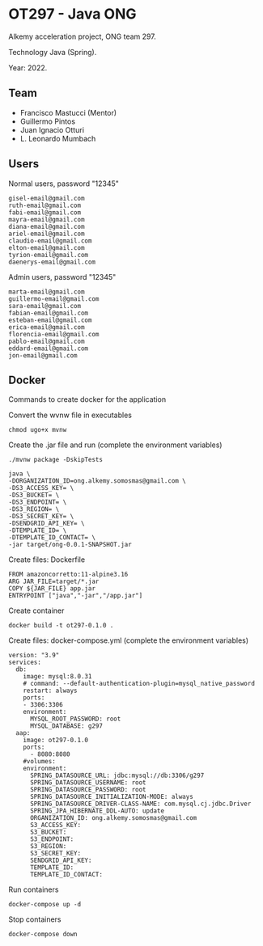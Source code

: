# OT297 - Java ONG

Alkemy acceleration project, ONG team 297.

Technology Java (Spring).

Year: 2022.

## Team

- Francisco Mastucci (Mentor)
- Guillermo Pintos
- Juan Ignacio Otturi
- L. Leonardo Mumbach

## Users

Normal users, password "12345"

```
gisel-email@gmail.com
ruth-email@gmail.com
fabi-email@gmail.com
mayra-email@gmail.com
diana-email@gmail.com
ariel-email@gmail.com
claudio-email@gmail.com
elton-email@gmail.com
tyrion-email@gmail.com
daenerys-email@gmail.com
```

Admin users, password "12345"

```
marta-email@gmail.com
guillermo-email@gmail.com
sara-email@gmail.com
fabian-email@gmail.com
esteban-email@gmail.com
erica-email@gmail.com
florencia-email@gmail.com
pablo-email@gmail.com
eddard-email@gmail.com
jon-email@gmail.com
```

## Docker

Commands to create docker for the application

Convert the wvnw file in executables

```
chmod ugo+x mvnw
```

Create the .jar file and run (complete the environment variables)

```
./mvnw package -DskipTests

java \
-DORGANIZATION_ID=ong.alkemy.somosmas@gmail.com \
-DS3_ACCESS_KEY= \
-DS3_BUCKET= \
-DS3_ENDPOINT= \
-DS3_REGION= \
-DS3_SECRET_KEY= \
-DSENDGRID_API_KEY= \
-DTEMPLATE_ID= \
-DTEMPLATE_ID_CONTACT= \
-jar target/ong-0.0.1-SNAPSHOT.jar
```

Create files: Dockerfile

```
FROM amazoncorretto:11-alpine3.16
ARG JAR_FILE=target/*.jar
COPY ${JAR_FILE} app.jar
ENTRYPOINT ["java","-jar","/app.jar"]
```

Create container

```
docker build -t ot297-0.1.0 .
```

Create files: docker-compose.yml (complete the environment variables)

```
version: "3.9"
services:
  db:
    image: mysql:8.0.31
    # command: --default-authentication-plugin=mysql_native_password
    restart: always
    ports:
    - 3306:3306
    environment:
      MYSQL_ROOT_PASSWORD: root
      MYSQL_DATABASE: g297
  aap:
    image: ot297-0.1.0
    ports:
      - 8080:8080
    #volumes:
    environment:
      SPRING_DATASOURCE_URL: jdbc:mysql://db:3306/g297
      SPRING_DATASOURCE_USERNAME: root
      SPRING_DATASOURCE_PASSWORD: root
      SPRING_DATASOURCE_INITIALIZATION-MODE: always
      SPRING_DATASOURCE_DRIVER-CLASS-NAME: com.mysql.cj.jdbc.Driver
      SPRING_JPA_HIBERNATE_DDL-AUTO: update
      ORGANIZATION_ID: ong.alkemy.somosmas@gmail.com
      S3_ACCESS_KEY:
      S3_BUCKET:
      S3_ENDPOINT:
      S3_REGION:
      S3_SECRET_KEY:
      SENDGRID_API_KEY:
      TEMPLATE_ID:
      TEMPLATE_ID_CONTACT:
```

Run containers

```
docker-compose up -d
```

Stop containers

```
docker-compose down
```
